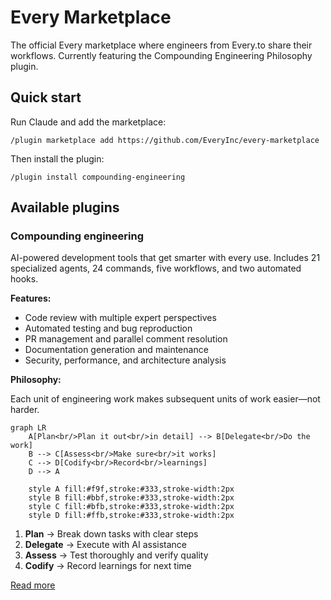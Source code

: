 # Every Marketplace

The official Every marketplace where engineers from Every.to share their workflows. Currently featuring the Compounding Engineering Philosophy plugin.

## Quick start

Run Claude and add the marketplace:

```
/plugin marketplace add https://github.com/EveryInc/every-marketplace
```

Then install the plugin:

```
/plugin install compounding-engineering
```

## Available plugins

### Compounding engineering

AI-powered development tools that get smarter with every use. Includes 21 specialized agents, 24 commands, five workflows, and two automated hooks.

**Features:**
- Code review with multiple expert perspectives
- Automated testing and bug reproduction
- PR management and parallel comment resolution
- Documentation generation and maintenance
- Security, performance, and architecture analysis

**Philosophy:**

Each unit of engineering work makes subsequent units of work easier—not harder.

```mermaid
graph LR
    A[Plan<br/>Plan it out<br/>in detail] --> B[Delegate<br/>Do the work]
    B --> C[Assess<br/>Make sure<br/>it works]
    C --> D[Codify<br/>Record<br/>learnings]
    D --> A

    style A fill:#f9f,stroke:#333,stroke-width:2px
    style B fill:#bbf,stroke:#333,stroke-width:2px
    style C fill:#bfb,stroke:#333,stroke-width:2px
    style D fill:#ffb,stroke:#333,stroke-width:2px
```

1. **Plan** → Break down tasks with clear steps
2. **Delegate** → Execute with AI assistance
3. **Assess** → Test thoroughly and verify quality
4. **Codify** → Record learnings for next time

[Read more](https://every.to/source-code/my-ai-had-already-fixed-the-code-before-i-saw-it)
